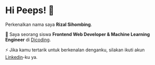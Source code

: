 <!--
**rizalshmbg/rizalshmbg** is a ✨ _special_ ✨ repository because its `README.md` (this file) appears on your GitHub profile.

Here are some ideas to get you started:

- 🔭 I’m currently working on ...
- 🌱 I’m currently learning ...
- 👯 I’m looking to collaborate on ...
- 🤔 I’m looking for help with ...
- 💬 Ask me about ...
- 📫 How to reach me: ...
- 😄 Pronouns: ...
- ⚡ Fun fact: ...
-->

# Hi Peeps! 👋 

Perkenalkan nama saya **Rizal Sihombing**.

🌱 Saya seorang siswa **Frontend Web Developer & Machine Learning Engineer** di [Dicoding](https://www.dicoding.com/).

⚡ Jika kamu tertarik untuk berkenalan denganku, silakan ikuti akun [Linkedin](https://www.linkedin.com/in/rizal-sihombing-b069061b8/)-ku ya.
